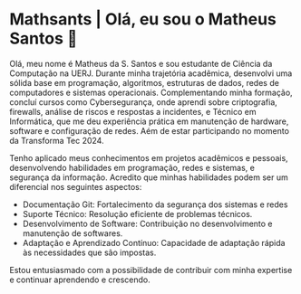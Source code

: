 # Mathsants | Olá, eu sou o Matheus Santos 👋

Olá, meu nome é Matheus da S. Santos e sou estudante de Ciência da Computação na UERJ. Durante minha trajetória acadêmica, desenvolvi uma sólida base em programação, algoritmos, estruturas de dados, redes de computadores e sistemas operacionais. Complementando minha formação, concluí cursos como Cybersegurança, onde aprendi sobre criptografia, firewalls, análise de riscos e respostas a incidentes, e Técnico em Informática, que me deu experiência prática em manutenção de hardware, software e configuração de redes. Aém de estar participando no momento da Transforma Tec 2024.

Tenho aplicado meus conhecimentos em projetos acadêmicos e pessoais, desenvolvendo habilidades em programação, redes e sistemas, e segurança da informação. Acredito que minhas habilidades podem ser um diferencial  nos seguintes aspectos:

- Documentação Git: Fortalecimento da segurança dos sistemas e redes
- Suporte Técnico: Resolução eficiente de problemas técnicos.
- Desenvolvimento de Software: Contribuição no desenvolvimento e manutenção de softwares.
- Adaptação e Aprendizado Contínuo: Capacidade de adaptação rápida às necessidades que são impostas.

Estou entusiasmado com a possibilidade de contribuir com minha expertise e continuar aprendendo e crescendo.
